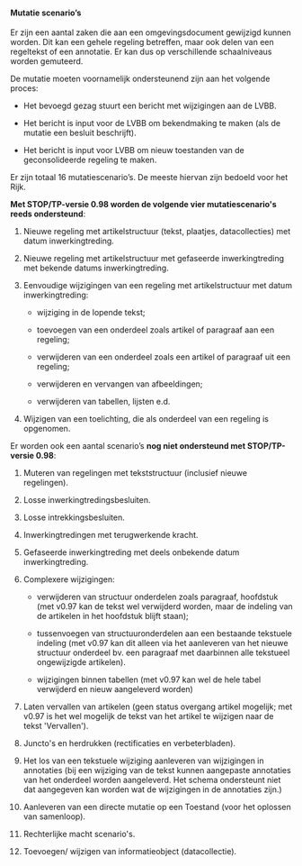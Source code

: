 #### Mutatie scenario’s

Er zijn een aantal zaken die aan een omgevingsdocument gewijzigd kunnen worden. Dit kan
een gehele regeling betreffen, maar ook delen van een regeltekst of een
annotatie. Er kan dus op verschillende schaalniveaus worden gemuteerd.

De mutatie moeten voornamelijk ondersteunend zijn aan het volgende proces:

-   Het bevoegd gezag stuurt een bericht met wijzigingen aan de LVBB.

-   Het bericht is input voor de LVBB om bekendmaking te maken (als de mutatie
    een besluit beschrijft).

-   Het bericht is input voor LVBB om nieuw toestanden van de geconsolideerde
    regeling te maken.

Er zijn totaal 16 mutatiescenario’s. De meeste hiervan zijn bedoeld voor het
Rijk.

**Met STOP/TP-versie 0.98 worden de volgende vier mutatiescenario's reeds
ondersteund**:

1.  Nieuwe regeling met artikelstructuur (tekst, plaatjes, datacollecties) met
    datum inwerkingtreding.

2.  Nieuwe regeling met artikelstructuur met gefaseerde inwerkingtreding met
    bekende datums inwerkingtreding.

3.  Eenvoudige wijzigingen van een regeling met artikelstructuur met datum
    inwerkingtreding:

    -   wijziging in de lopende tekst;

    -   toevoegen van een onderdeel zoals artikel of paragraaf aan een regeling;

    -   verwijderen van een onderdeel zoals een artikel of paragraaf uit een
        regeling;

    -   verwijderen en vervangen van afbeeldingen;

    -   verwijderen van tabellen, lijsten e.d.

4.  Wijzigen van een toelichting, die als onderdeel van een regeling is
    opgenomen.

Er worden ook een aantal scenario’s **nog niet ondersteund met STOP/TP-versie
0.98**:

1.  Muteren van regelingen met tekststructuur (inclusief nieuwe regelingen).

2.  Losse inwerkingtredingsbesluiten.

3.  Losse intrekkingsbesluiten.

4.  Inwerkingtredingen met terugwerkende kracht.

5.  Gefaseerde inwerkingtreding met deels onbekende datum inwerkingtreding.

6.  Complexere wijzigingen:

    -   verwijderen van structuur onderdelen zoals paragraaf, hoofdstuk (met
        v0.97 kan de tekst wel verwijderd worden, maar de indeling van de
        artikelen in het hoofdstuk blijft staan);

    -   tussenvoegen van structuuronderdelen aan een bestaande tekstuele
        indeling (met v0.97 kan dit alleen via het aanleveren van het nieuwe
        structuur onderdeel bv. een paragraaf met daarbinnen alle tekstueel
        ongewijzigde artikelen).

    -   wijzigingen binnen tabellen (met v0.97 kan wel de hele tabel verwijderd
        en nieuw aangeleverd worden)

7.  Laten vervallen van artikelen (geen status overgang artikel mogelijk; met
    v0.97 is het wel mogelijk de tekst van het artikel te wijzigen naar de tekst
    'Vervallen').

8.  Juncto's en herdrukken (rectificaties en verbeterbladen).

9.  Het los van een tekstuele wijziging aanleveren van wijzigingen in annotaties
    (bij een wijziging van de tekst kunnen aangepaste annotaties van het
    onderdeel worden aangeleverd. Het schema ondersteunt niet dat aangegeven kan
    worden wat de wijzigingen in de annotaties zijn.)

10. Aanleveren van een directe mutatie op een Toestand (voor het oplossen van
    samenloop).

11. Rechterlijke macht scenario's.

12. Toevoegen/ wijzigen van informatieobject (datacollectie).
